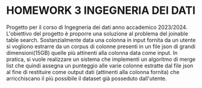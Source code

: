# HOMEWORK 3 INGEGNERIA DEI DATI
Progetto per il corso di Ingegneria dei dati anno accademico 2023/2024.
L'obiettivo del progetto è proporre una soluzione al problema del joinable table search.
Sostanzialmente data una colonna in input fornita da un utente si vogliono estrarre da un corpus di colonne presenti in un file json di grandi dimensioni(15GB) quelle più attinenti alla colonna data come input. In pratica, si vuole realizzare un sistema che implementi un algoritmo di merge list che quindi assegna un punteggio alle varie colonne estratte dal file json al fine di restituire come output dati (attinenti alla colonna fornita) che arricchiscano il più possibile il dataset già posseduto dall'utente.

